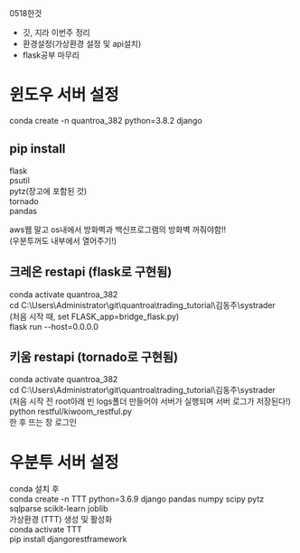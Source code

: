 0518한것     
- 깃, 지라 이번주 정리          
- 환경설정(가상환경 설정 및 api설치)     
- flask공부 마무리     

# 윈도우 서버 설정     

conda create -n quantroa_382 python=3.8.2 django     

## pip install 
flask     
psutil     
pytz(장고에 포함된 것)     
tornado     
pandas     

aws웹 말고 os내에서 방화벽과 백신프로그램의 방화벽 꺼줘야함!!     
(우분투꺼도 내부에서 열어주기!)     

## 크레온 restapi (flask로 구현됨)     
conda activate quantroa_382     
cd C:\Users\Administrator\git\quantroa\trading_tutorial\김동주\systrader     
(처음 시작 때, set FLASK_app=bridge_flask.py)     
flask run --host=0.0.0.0     
     
## 키움 restapi (tornado로 구현됨)     
conda activate quantroa_382     
cd C:\Users\Administrator\git\quantroa\trading_tutorial\김동주\systrader     
(처음 시작 전 root아래 빈 logs폴더 만들어야 서버가 실행되며 서버 로그가 저장된다!)     
python restful/kiwoom_restful.py     
한 후 뜨는 창 로그인     

# 우분투 서버 설정     

conda 설치 후      
conda create -n TTT python=3.6.9 django pandas numpy scipy pytz sqlparse scikit-learn joblib     
가상환경 (TTT) 생성 및 활성화     
conda activate TTT      
pip install djangorestframework      